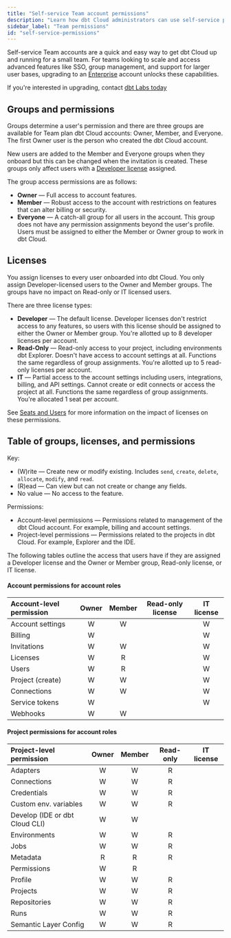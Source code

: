 ```yaml
---
title: "Self-service Team account permissions"
description: "Learn how dbt Cloud administrators can use self-service permissions to control access in a dbt Cloud Team account."
sidebar_label: "Team permissions"
id: "self-service-permissions"
---
```


Self-service Team accounts are a quick and easy way to get dbt Cloud up and running for a small team. For teams looking to scale and access advanced features like SSO, group management, and support for larger user bases, upgrading to an [Enterprise](/docs/cloud/manage-access/enterprise-permissions) account unlocks these capabilities. 

If you're interested in upgrading, contact [dbt Labs today](https://www.getdbt.com/contact)

## Groups and permissions

Groups determine a user's permission and there are three groups are available for Team plan dbt Cloud accounts: Owner, Member, and Everyone. The first Owner user is the person who created the dbt Cloud account. 

New users are added to the Member and Everyone groups when they onboard but this can be changed when the invitation is created. These groups only affect users with a [Developer license](#licenses) assigned. 

The group access permissions are as follows:

- **Owner** &mdash; Full access to account features.
- **Member** &mdash; Robust access to the account with restrictions on features that can alter billing or security.
- **Everyone** &mdash; A catch-all group for all users in the account. This group does not have any permission assignments beyond the user's profile. Users must be assigned to either the Member or Owner group to work in dbt Cloud. 

## Licenses

You assign licenses to every user onboarded into dbt Cloud. You only assign Developer-licensed users to the Owner and Member groups. The groups have no impact on Read-only or IT licensed users.

There are three license types:

- **Developer** &mdash; The default license. Developer licenses don't restrict access to any features, so users with this license should be assigned to either the Owner or Member group. You're allotted up to 8 developer licenses per account.
- **Read-Only** &mdash; Read-only access to your project, including environments dbt Explorer. Doesn't have access to account settings at all. Functions the same regardless of group assignments. You're allotted up to 5 read-only licenses per account.
- **IT** &mdash; Partial access to the account settings including users, integrations, billing, and API settings. Cannot create or edit connects or access the project at all. Functions the same regardless of group assignments. You're allocated 1 seat per account.

See [Seats and Users](/docs/cloud/manage-access/seats-and-users) for more information on the impact of licenses on these permissions.

## Table of groups, licenses, and permissions

Key:

* (W)rite &mdash; Create new or modify existing. Includes `send`, `create`, `delete`, `allocate`, `modify`, and `read`.
* (R)ead &mdash; Can view but can not create or change any fields.
* No value &mdash; No access to the feature.

Permissions:

* Account-level permissions &mdash; Permissions related to management of the dbt Cloud account. For example, billing and account settings.
* Project-level permissions &mdash; Permissions related to the projects in dbt Cloud. For example, Explorer and the IDE.

The following tables outline the access that users have if they are assigned a Developer license and the Owner or Member group, Read-only license, or IT license.

#### Account permissions for account roles

| Account-level permission| Owner | Member | Read-only license|  IT license  |
|:------------------------|:-----:|:------:|:----------------:|:------------:|
| Account settings        |   W   |   W    |                  |       W      |
| Billing                 |   W   |        |                  |       W      |
| Invitations             |   W   |   W    |                  |       W      |
| Licenses                |   W   |   R    |                  |       W      |
| Users                   |   W   |   R    |                  |       W      |
| Project (create)        |   W   |   W    |                  |       W      |
| Connections             |   W   |   W    |                  |       W      |
| Service tokens          |   W   |        |                  |       W      |
| Webhooks                |   W   |   W    |                  |              |
 
#### Project permissions for account roles

|Project-level permission | Owner | Member  | Read-only | IT license |
|:------------------------|:-----:|:-------:|:---------:|:----------:|
| Adapters                |   W   |    W    |    R      |             |
| Connections             |   W   |    W    |    R      |             |
| Credentials             |   W   |    W    |    R      |             |
| Custom env. variables   |   W   |    W    |    R      |             |
| Develop (IDE or dbt Cloud CLI)| W |  W    |           |             |
| Environments            |   W   |    W    |    R      |             |
| Jobs                    |   W   |    W    |    R      |             |
| Metadata                |   R   |    R    |    R      |             |
| Permissions             |   W   |    R    |           |             |
| Profile                 |   W   |    W    |    R      |             |
| Projects                |   W   |    W    |    R      |             |
| Repositories            |   W   |    W    |    R      |             |
| Runs                    |   W   |    W    |    R      |             |
| Semantic Layer Config   |   W   |    W    |    R      |             |


